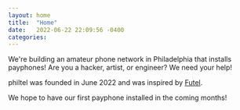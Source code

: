 ```yaml
---
layout: home
title:  "Home"
date:   2022-06-22 22:09:56 -0400
categories: 
---
```

We're building an amateur phone network in Philadelphia that installs payphones! Are you a hacker, artist, or engineer? We need your help!

philtel was founded in June 2022 and was inspired by [Futel](http://futel.net/).

We hope to have our first payphone installed in the coming months!
